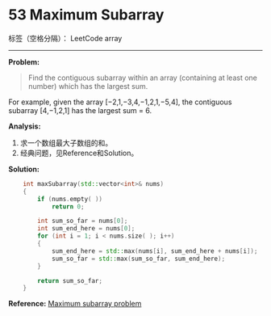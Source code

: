 ﻿# 53 Maximum Subarray

标签（空格分隔）： LeetCode array

---

**Problem:**
>   Find the contiguous subarray within an array (containing at least one number) which has the largest sum.
>
For example, given the array [−2,1,−3,4,−1,2,1,−5,4],
the contiguous subarray [4,−1,2,1] has the largest sum = 6.

**Analysis:**

 1. 求一个数组最大子数组的和。
 2. 经典问题，见Reference和Solution。

**Solution:**
```cpp
	int maxSubarray(std::vector<int>& nums)
	{
		if (nums.empty( ))
			return 0;

		int sum_so_far = nums[0];
		int sum_end_here = nums[0];
		for (int i = 1; i < nums.size( ); i++)
		{
			sum_end_here = std::max(nums[i], sum_end_here + nums[i]);
			sum_so_far = std::max(sum_so_far, sum_end_here);
		}

		return sum_so_far;
	}
```

**Reference:**
[Maximum subarray problem][1]


  [1]: https://www.wikiwand.com/en/Maximum_subarray_problem
